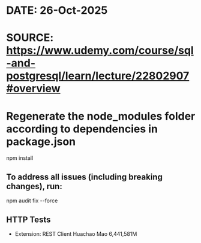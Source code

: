
# DATE: 26-Oct-2025
# SOURCE: https://www.udemy.com/course/sql-and-postgresql/learn/lecture/22802907#overview

# Regenerate the node_modules folder according to dependencies in package.json 
npm install

## To address all issues (including breaking changes), run:
npm audit fix --force

## HTTP Tests
- Extension: REST Client Huachao Mao 6,441,581M